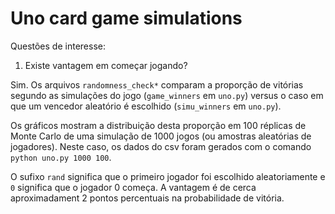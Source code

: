 # Uno card game simulations

Questões de interesse:

1. Existe vantagem em começar jogando?

Sim. Os arquivos `randomness_check*` comparam a proporção de vitórias
segundo as simulações do jogo (`game_winners` em `uno.py`)
versus o caso em que um vencedor aleatório
é escolhido (`simu_winners` em `uno.py`).

Os gráficos mostram a distribuição desta proporção em 100 réplicas de Monte
Carlo de uma simulação de 1000 jogos (ou amostras aleatórias de jogadores).
Neste caso, os dados do csv foram gerados com o comando `python uno.py 1000 100`.

O sufixo `rand` significa que o primeiro jogador foi escolhido aleatoriamente
e `0` significa que o jogador 0 começa. A vantagem é de cerca aproximadament
2 pontos percentuais na probabilidade de vitória.

